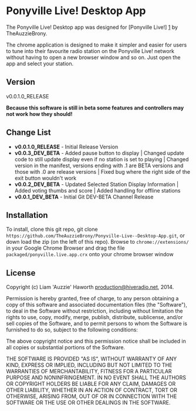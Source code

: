 Ponyville Live! Desktop App
=========

The Ponyville Live! Desktop app was designed for [Ponyville Live!] [1] by TheAuzzieBrony.

The chrome application is designed to make it simpler and easier for users to tune into their favourite radio station on the Ponyville Live! network without having to open a new browser window and so on. Just open the app and select your station.

Version
----

v0.0.1.0_RELEASE

**Because this software is still in beta some features and controllers may not work how they should!**

Change List
----

* **v0.0.1.0_RELEASE** - Initial Release Version
* **v0.0.3_DEV_BETA** - Added pause button to display | Changed update code to still update display even if no station is set to playing | Changed version in the manifest, versions ending with .1 are BETA versions and those with .0 are release versions | Fixed bug where the right side of the exit button wouldn't work
* **v0.0.2_DEV_BETA** - Updated Selected Station Display Information | Added voting thumbs and score | Added handling for offline stations 
* **v0.0.1_DEV_BETA** - Initial Git DEV-BETA Channel Release

Installation
--------------
To install, clone this git repo, git clone ```https://github.com/TheAuzzieBrony/Ponyville-Live--Desktop-App.git```, or down load the zip (on the left of this repo). Browse to ```chrome://extensions/``` in your Google Chrome Browser and drag the file ```packaged/ponyville.live.app.crx``` onto your chrome browser window

License
----

Copyright (c) Liam 'Auzzie' Haworth <production@hiveradio.net>, 2014.

Permission is hereby granted, free of charge, to any person obtaining a copy of this software and associated documentation files (the "Software"), to deal in the Software without restriction, including without limitation the rights to use, copy, modify, merge, publish, distribute, sublicense, and/or sell copies of the Software, and to permit persons to whom the Software is furnished to do so, subject to the following conditions:

The above copyright notice and this permission notice shall be included in all copies or substantial portions of the Software.

THE SOFTWARE IS PROVIDED "AS IS", WITHOUT WARRANTY OF ANY KIND, EXPRESS OR IMPLIED, INCLUDING BUT NOT LIMITED TO THE WARRANTIES OF MERCHANTABILITY, FITNESS FOR A PARTICULAR PURPOSE AND NONINFRINGEMENT. IN NO EVENT SHALL THE AUTHORS OR COPYRIGHT HOLDERS BE LIABLE FOR ANY CLAIM, DAMAGES OR OTHER LIABILITY, WHETHER IN AN ACTION OF CONTRACT, TORT OR OTHERWISE, ARISING FROM, OUT OF OR IN CONNECTION WITH THE SOFTWARE OR THE USE OR OTHER DEALINGS IN THE SOFTWARE.

[1]:https://ponyvillelive.com

